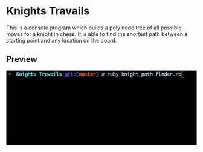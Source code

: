 # Knights Travails

This is a console program which builds a poly node tree of all possible moves for a knight in chess. It is able to find the shortest path between a starting point and any location on the board.

## Preview

![Ghost Game](knights.gif)